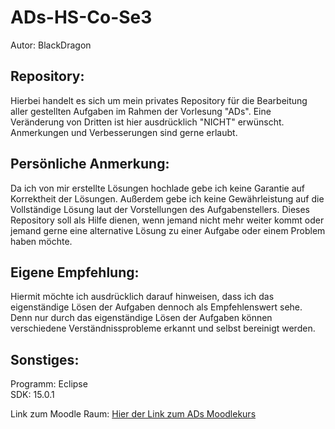 # ADs-HS-Co-Se3

Autor: BlackDragon

## Repository:

Hierbei handelt es sich um mein privates Repository für die Bearbeitung aller gestellten Aufgaben im Rahmen der Vorlesung "ADs". 
Eine Veränderung von Dritten ist hier ausdrücklich "NICHT" erwünscht. Anmerkungen und Verbesserungen sind gerne erlaubt.

## Persönliche Anmerkung:

Da ich von mir erstellte Lösungen hochlade gebe ich keine Garantie auf Korrektheit der Lösungen. Außerdem gebe ich keine Gewährleistung auf die Vollständige Lösung laut der Vorstellungen des Aufgabenstellers. Dieses Repository soll als Hilfe dienen, wenn jemand nicht mehr weiter kommt oder jemand gerne eine alternative Lösung zu einer Aufgabe oder einem Problem haben möchte. 

## Eigene Empfehlung:

Hiermit möchte ich ausdrücklich darauf hinweisen, dass ich das eigenständige Lösen der Aufgaben dennoch als Empfehlenswert sehe. Denn nur durch das eigenständige Lösen der Aufgaben können verschiedene Verständnissprobleme erkannt und selbst bereinigt werden. 

## Sonstiges:

Programm: Eclipse
<br>SDK: 15.0.1</br>

Link zum Moodle Raum:
[Hier der Link zum ADs Moodlekurs](https://moodle.hs-coburg.de/course/view.php?id=9200)

